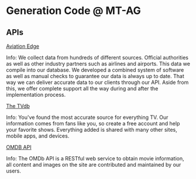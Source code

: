 # Generation Code @ MT-AG

## APIs

[Aviation Edge](https://aviation-edge.com)

Info: We collect data from hundreds of different sources. Official authorities as well as other industry partners such as airlines and airports. This data we compile into our database. We developed a combined system of software as well as manual checks to guarantee our data is always up to date. That way we can deliver accurate data to our clients through our API. Aside from this, we offer complete support all the way during and after the implementation process.

[The TVdb](https://www.thetvdb.com/)

Info: You've found the most accurate source for everything TV. Our information comes from fans like you, so create a free account and help your favorite shows. Everything added is shared with many other sites, mobile apps, and devices.

[OMDB API](http://omdbapi.com/)

Info: The OMDb API is a RESTful web service to obtain movie information, all content and images on the site are contributed and maintained by our users.